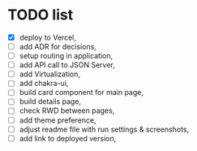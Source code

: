 # TODO list
- [x] deploy to Vercel,
- [ ] add ADR for decisions,
- [ ] setup routing in application,
- [ ] add API call to JSON Server,
- [ ] add Virtualization,
- [ ] add chakra-ui,
- [ ] build card component for main page,
- [ ] build details page,
- [ ] check RWD between pages,
- [ ] add theme preference,
- [ ] adjust readme file with run settings & screenshots,
- [ ] add link to deployed version,